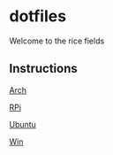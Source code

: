 # dotfiles

Welcome to the rice fields

## Instructions

[Arch](https://github.com/Peglah/dotfiles/blob/main/INSTRUCTIONS_Arch.md)

[RPi](https://github.com/Peglah/dotfiles/blob/main/INSTRUCTIONS_RPi.md)

[Ubuntu](https://github.com/Peglah/dotfiles/blob/main/INSTRUCTIONS_Ubuntu.md)

[Win](https://github.com/Peglah/dotfiles/blob/main/INSTRUCTIONS_Win.md)

